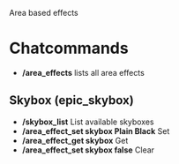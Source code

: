 
Area based effects

# Chatcommands

* **/area_effects** lists all area effects

## Skybox (epic_skybox)

* **/skybox_list** List available skyboxes
* **/area_effect_set skybox Plain Black** Set
* **/area_effect_get skybox** Get
* **/area_effect_set skybox false** Clear
